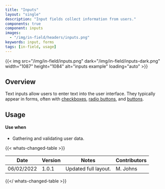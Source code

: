 ```yaml
---
title: "Inputs"
layout: "single"
description: "Input fields collect information from users."
components: true
component: inputs
images:
  - "/img/in-field/headers/inputs.png"
keywords: input, forms
tags: [in-field, usage]
---
```


{{< img src="/img/in-field/inputs.png" dark="/img/in-field/inputs-dark.png" width="1087" height="1084" alt="inputs example" loading="auto" >}}

## Overview

Text inputs allow users to enter text into the user interface. They typically appear in forms, often with [checkboxes](/components/in-field/checkboxes/), [radio buttons](/components/in-field/radio-buttons/), and [buttons](/components/in-field/buttons/).

## Usage

#### Use when

- Gathering and validating user data.

{{< whats-changed-table >}}

| Date       | Version | Notes                | Contributors |
| ---------- | ------- | -------------------- | ------------ |
| 06/02/2022 | 1.0.1   | Updated full layout. | M. Johns     |

{{</ whats-changed-table >}}
